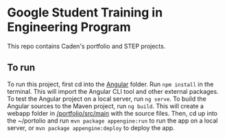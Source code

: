 # Google Student Training in Engineering Program

This repo contains Caden's portfolio and STEP projects.

## To run

To run this project, first cd into the [Angular](./portfolio/src/main/angular) folder. Run `npm install` in the terminal. This will import the Angular CLI tool and other external packages. To test the Angular project on a local server, run `ng serve`. To build the Angular sources to the Maven project, run `ng build`. This will create a webapp folder in [/portfolio/src/main](./portfolio/src/main) with the source files. Then, cd up into the ~/portolio and run `mvn package appengine:run` to run the app on a local server, or `mvn package appengine:deploy` to deploy the app.

